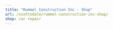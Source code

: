 ```yaml
---
title: "Rummel Construction Inc - Shop"
url: /scottsdale/rummel-construction-inc-shop/
shop: car repair
---
```


